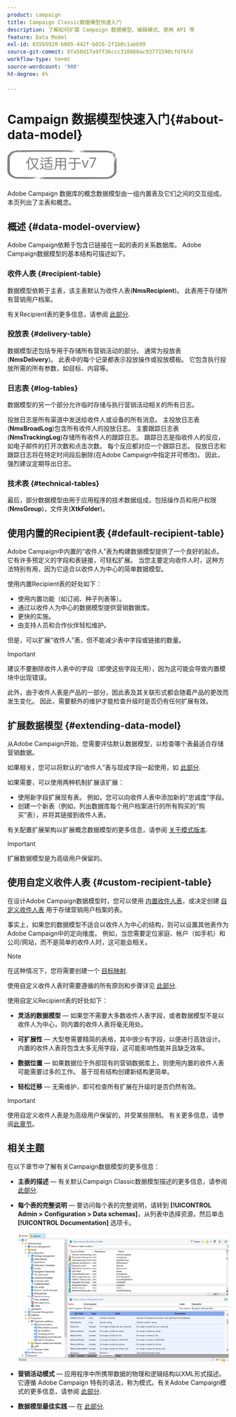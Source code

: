 ```yaml
---
product: campaign
title: Campaign Classic数据模型快速入门
description: 了解如何扩展 Campaign 数据模型、编辑模式、使用 API 等
feature: Data Model
exl-id: 655b5928-b005-442f-b026-2f1b0c1abb99
source-git-commit: 8fa50d17a9ff36ccc310860ac93771590cfd76fd
workflow-type: tm+mt
source-wordcount: '980'
ht-degree: 6%

---
```


# Campaign 数据模型快速入门{#about-data-model}

![](../../assets/v7-only.svg)

Adobe Campaign 数据库的概念数据模型由一组内置表及它们之间的交互组成。本页列出了主表和概念。

## 概述 {#data-model-overview}

Adobe Campaign依赖于包含已链接在一起的表的关系数据库。 Adobe Campaign数据模型的基本结构可描述如下。

### 收件人表 {#recipient-table}

数据模型依赖于主表，该主表默认为收件人表(**NmsRecipient**)。 此表用于存储所有营销用户档案。

有关Recipient表的更多信息，请参阅 [此部分](#default-recipient-table).

### 投放表 {#delivery-table}

数据模型还包括专用于存储所有营销活动的部分。 通常为投放表(**NmsDelivery**)。 此表中的每个记录都表示投放操作或投放模板。 它包含执行投放所需的所有参数，如目标、内容等。

### 日志表 {#log-tables}

数据模型的另一个部分允许临时存储与执行营销活动相关的所有日志。

投放日志是所有渠道中发送给收件人或设备的所有消息。 主投放日志表(**NmsBroadLog**)包含所有收件人的投放日志。
主要跟踪日志表(**NmsTrackingLog**)存储所有收件人的跟踪日志。 跟踪日志是指收件人的反应，如电子邮件的打开次数和点击次数。 每个反应都对应一个跟踪日志。
投放日志和跟踪日志将在特定时间段后删除(在Adobe Campaign中指定并可修改)。 因此，强烈建议定期导出日志。

### 技术表 {#technical-tables}

最后，部分数据模型由用于应用程序的技术数据组成，包括操作员和用户权限(**NmsGroup**)，文件夹(**XtkFolder**)。

## 使用内置的Recipient表 {#default-recipient-table}

Adobe Campaign中内置的“收件人”表为构建数据模型提供了一个良好的起点。 它有许多预定义的字段和表链接，可轻松扩展。 当您主要定向收件人时，这种方法特别有用，因为它适合以收件人为中心的简单数据模型。

使用内置Recipient表的好处如下：

* 使用内置功能（如订阅、种子列表等）。
* 通过以收件人为中心的数据模型提供营销数据库。
* 更快的实施。
* 由支持人员和合作伙伴轻松维护。

但是，可以扩展“收件人”表，但不能减少表中字段或链接的数量。

>[!IMPORTANT]
>
>建议不要删除收件人表中的字段（即使这些字段无用），因为这可能会导致内置模块中出现错误。

此外，由于收件人表是产品的一部分，因此表及其关联形式都会随着产品的更改而发生变化。 因此，需要额外的维护才能检查升级时是否仍有任何扩展有效。

## 扩展数据模型 {#extending-data-model}

从Adobe Campaign开始，您需要评估默认数据模型，以检查哪个表最适合存储营销数据。

如果相关，您可以将默认的“收件人”表与现成字段一起使用，如 [此部分](#default-recipient-table).

如果需要，可以使用两种机制扩展该扩展：

* 使用新字段扩展现有表。 例如，您可以向收件人表中添加新的“忠诚度”字段。
* 创建一个新表（例如，列出数据库每个用户档案进行的所有购买的“购买”表），并将其链接到收件人表。

有关配置扩展架构以扩展概念数据模型的更多信息，请参阅 [关于模式版本](../../configuration/using/about-schema-edition.md).

>[!IMPORTANT]
>
>扩展数据模型是为高级用户保留的。

## 使用自定义收件人表 {#custom-recipient-table}

在设计Adobe Campaign数据模型时，您可以使用 [内置收件人表](#default-recipient-table)，或决定创建 [自定义收件人表](../../configuration/using/about-custom-recipient-table.md) 用于存储营销用户档案的表。

事实上，如果您的数据模型不适合以收件人为中心的结构，则可以设置其他表作为Adobe Campaign中的定向维度。 例如，当您需要定位家庭、帐户（如手机）和公司/网站，而不是简单的收件人时，这可能会相关。

>[!NOTE]
>
>在这种情况下，您将需要创建一个 [目标映射](../../configuration/using/target-mapping.md).

使用自定义收件人表时需要遵循的所有原则和步骤详见 [此部分](../../configuration/using/about-custom-recipient-table.md).

使用自定义Recipient表的好处如下：

* **灵活的数据模型**  — 如果您不需要大多数收件人表字段，或者数据模型不是以收件人为中心，则内置的收件人表将毫无用处。

* **可扩展性**  — 大型卷需要精简的表格，其中很少有字段，以便进行高效设计。 内置的收件人表将包含太多无用字段，这可能影响性能并且缺乏效率。

* **数据位置**  — 如果数据位于外部现有的营销数据库上，则使用内置的收件人表可能需要过多的工作。 基于现有结构创建新结构更简单。

* **轻松迁移**  — 无需维护，即可检查所有扩展在升级时是否仍然有效。

>[!IMPORTANT]
>
>使用自定义收件人表是为高级用户保留的，并受某些限制。 有关更多信息，请参阅[此章节](../../configuration/using/about-custom-recipient-table.md)。

## 相关主题

在以下章节中了解有关Campaign数据模型的更多信息：

* **主表的描述**  — 有关默认Campaign Classic数据模型描述的更多信息，请参阅 [此部分](../../configuration/using/data-model-description.md).

* **每个表的完整说明**  — 要访问每个表的完整说明，请转到 **[!UICONTROL Admin > Configuration > Data schemas]**，从列表中选择资源，然后单击 **[!UICONTROL Documentation]** 选项卡。

   ![](assets/data-model_documentation-tab.png)


* **营销活动模式**  — 应用程序中所携带数据的物理和逻辑结构以XML形式描述。 它遵循 Adobe Campaign 特有的语法，称为模式。有关Adobe Campaign模式的更多信息，请参阅 [此部分](../../configuration/using/about-schema-reference.md).

* **数据模型最佳实践**  — 在 [此部分](../../configuration/using/data-model-best-practices.md#data-model-architecture).
